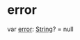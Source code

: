 # error


var [error](error.md): [String](https://kotlinlang.org/api/latest/jvm/stdlib/kotlin/-string/index.html)? = null
